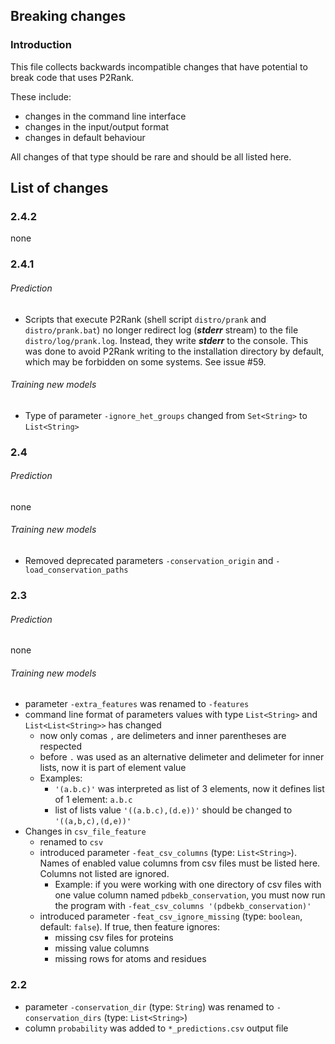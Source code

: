 
## Breaking changes

### Introduction

This file collects backwards incompatible changes that have potential to break code that uses P2Rank.

These include:

* changes in the command line interface 
* changes in the input/output format
* changes in default behaviour

All changes of that type should be rare and should be all listed here.

## List of changes


### 2.4.2

none


### 2.4.1

###### Prediction

* Scripts that execute P2Rank (shell script `distro/prank` and `distro/prank.bat`) no longer redirect log (***stderr*** stream) to the file `distro/log/prank.log`. 
  Instead, they write ***stderr*** to the console. This was done to avoid P2Rank writing to the installation directory by default, which may be forbidden on some systems.
  See issue #59.

###### Training new models

* Type of parameter `-ignore_het_groups` changed from `Set<String>` to `List<String>`
     


### 2.4

###### Prediction

none

###### Training new models

* Removed deprecated parameters `-conservation_origin` and `-load_conservation_paths` 

### 2.3

###### Prediction

none

###### Training new models

* parameter `-extra_features` was renamed to `-features` 
* command line format of parameters values with type `List<String>` and `List<List<String>>` has changed
    * now only comas `,` are delimeters and inner parentheses are respected 
    * before `.` was used as an alternative delimeter and delimeter for inner lists, now it is part of element value
    * Examples: 
        * `'(a.b.c)'` was interpreted as list of 3 elements, now it defines list of 1 element: `a.b.c`
        * list of lists value `'((a.b.c),(d.e))'` should be changed to `'((a,b,c),(d,e))'`
* Changes in `csv_file_feature`
    * renamed to `csv`
    * introduced parameter `-feat_csv_columns` (type: `List<String>`). 
        Names of enabled value columns from csv files must be listed here. 
        Columns not listed are ignored.
        * Example: if you were working with one directory of csv files with one value column named `pdbekb_conservation`, 
        you must now run the program with `-feat_csv_columns '(pdbekb_conservation)'` 
    * introduced parameter `-feat_csv_ignore_missing` (type: `boolean`, default: `false`). If true, then feature ignores:
        * missing csv files for proteins
        * missing value columns
        * missing rows for atoms and residues
      
    

### 2.2

* parameter `-conservation_dir` (type: `String`) was renamed to `-conservation_dirs` (type: `List<String>`)
* column `probability` was added to `*_predictions.csv` output file
